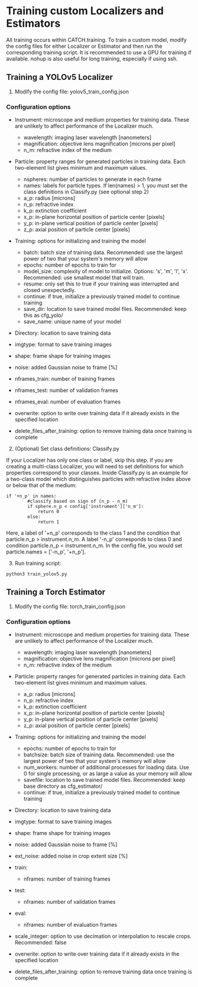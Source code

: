 # Training custom Localizers and Estimators

All training occurs within CATCH.training. To train a custom model, modify the config files for either Localizer or Estimator and then run the corresponding training script. It is recommended to use a GPU for training if available. nohup is also useful for long training, especially if using ssh.

## Training a YOLOv5 Localizer

1. Modify the config file: yolov5_train_config.json

### Configuration options

* Instrument: microscope and medium properties for training data. These are unlikely to affect performance of the Localizer much.
  - wavelength: imaging laser wavelength [nanometers]
  - magnification: objective lens magnification [microns per pixel]
  - n_m: refractive index of the medium

* Particle: property ranges for generated particles in training data. Each two-element list gives minimum and maximum values.
  - nspheres: number of particles to generate in each frame
  - names: labels for particle types. If len(names) > 1, you must set the class definitions in Classify.py (see optional step 2)
  - a_p: radius [microns]
  - n_p: refractive index
  - k_p: extinction coefficient
  - x_p: in-plane horizontal position of particle center [pixels]
  - y_p: in-plane vertical position of particle center [pixels]
  - z_p: axial position of particle center [pixels]

* Training: options for initializing and training the model
  - batch: batch size of training data. Recommended: use the largest power of two that your system's memory will allow
  - epochs: number of epochs to train for
  - model_size: complexity of model to initialize. Options: 's', 'm', 'l', 'x'. Recommended: use smallest model that will train.
  - resume: only set this to true if your training was interrupted and closed unexpectedly.
  - continue: if true, initialize a previously trained model to continue training
  - save_dir: location to save trained model files. Recommended: keep this as cfg_yolo/
  - save_name: unique name of your model

* Directory: location to save training data
* imgtype: format to save training images
* shape: frame shape for training images
* noise: added Gaussian noise to frame [%]
* nframes_train: number of training frames
* nframes_test: number of validation frames
* nframes_eval: number of evaluation frames
* overwrite: option to write over training data if it already exists in the specified location
* delete_files_after_training: option to remove training data once training is complete


2. (Optional) Set class definitions: Classify.py

If your Localizer has only one class or label, skip this step.
If you are creating a multi-class Localizer, you will need to set definitions for which properties correspond to your classes.
Inside Classify.py is an example for a two-class model which distinguishes particles with refractive index above or below that of the medium:

```
if '+n_p' in names:
        #classify based on sign of (n_p - n_m)
        if sphere.n_p < config['instrument']['n_m']:
            return 0
        else:
            return 1
```

Here, a label of '+n_p' corresponds to the class 1 and the condition that particle.n_p > instrument.n_m. A label '-n_p' corresponds to class 0 and condition particle.n_p < instrument.n_m. In the config file, you would set particle.names = ['-n_p', '+n_p'].

3. Run training script:

```
python3 train_yolov5.py
```


## Training a Torch Estimator

1. Modify the config file: torch_train_config.json

### Configuration options

* Instrument: microscope and medium properties for training data. These are unlikely to affect performance of the Localizer much.
  - wavelength: imaging laser wavelength [nanometers]
  - magnification: objective lens magnification [microns per pixel]
  - n_m: refractive index of the medium

* Particle: property ranges for generated particles in training data. Each two-element list gives minimum and maximum values.
  - a_p: radius [microns]
  - n_p: refractive index
  - k_p: extinction coefficient
  - x_p: in-plane horizontal position of particle center [pixels]
  - y_p: in-plane vertical position of particle center [pixels]
  - z_p: axial position of particle center [pixels]


* Training: options for initializing and training the model
  - epochs: number of epochs to train for
  - batchsize: batch size of training data. Recommended: use the largest power of two that your system's memory will allow
  - num_workers: number of additional processes for loading data. Use 0 for single processing, or as large a value as your memory will allow 
  - savefile: location to save trained model files. Recommended: keep base directory as cfg_estimator/
  - continue: if true, initialize a previously trained model to continue training

* Directory: location to save training data
* imgtype: format to save training images
* shape: frame shape for training images
* noise: added Gaussian noise to frame [%]
* ext_noise: added noise in crop extent size [%]
* train: 
  - nframes: number of training frames
* test: 
  - nframes: number of validation frames
* eval: 
  - nframes: number of evaluation frames
* scale_integer: option to use decimation or interpolation to rescale crops. Recommended: false
* overwrite: option to write over training data if it already exists in the specified location
* delete_files_after_training: option to remove training data once training is complete
